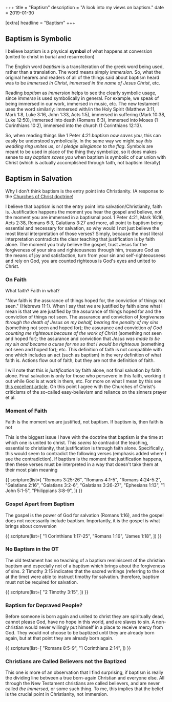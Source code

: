 +++
title = "Baptism"
description = "A look into my views on baptism."
date = 2019-01-30

[extra]
headline = "Baptism"
+++

<section>

## Baptism is Symbolic

I believe baptism is a physical **symbol** of what happens at conversion (united to christ in burial and resurrection)

The English word _baptism_ is a transliteration of the greek word being used, rather than a translation. The word means simply _immersion_. So, what the original hearers and readers of all of the things said about baptism heard was to be _immersed in Christ_, _immersed in the name of Jesus Christ_, etc.

Reading _baptism_ as _immersion_ helps to see the clearly symbolic usage, since _immerse_ is used symbolically in general. For example, we speak of being immersed in our work, immersed in music, etc. The new testament uses the word similarly: immersed with/in the Holy Spirit (Matthew 3:11, Mark 1:8, Luke 3:16, John 1:33, Acts 1:5), immersed in suffering (Mark 10:38, Luke 12:50), immersed into death (Romans 6:3), immersed into Moses (1 Corinthians 10:2), immersed into the church (1 Corinthians 12:13).


So, when reading things like 1 Peter 4:21 _baptism now saves you_, this can easily be understood symbolically. In the same way we might say _this wedding ring unites us_, or _I pledge allegiance to the flag_. Symbols are meant to be used in place of the thing they symbolize, so it does makes sense to say _baptism saves you_ when baptism is symbolic of our union with Christ (which is actually accomplished through faith, not baptism literally)

</section>

<section>

## Baptism in Salvation


Why I don't think baptism is the entry point into Christianity. (A response to the [Churches of Christ doctrine](https://en.wikipedia.org/wiki/Churches_of_Christ#Baptism))

I believe that baptism is not the entry point into salvation/Christianity, faith is. Justification happens the moment you hear the gospel and believe, not the moment you are immersed in a baptismal pool. 1 Peter 4:21, Mark 16:16, Acts 2:38, Romans 6:3, Galatians 3:27 and more, all point to baptism being essential and necessary for salvation, so why would I not just believe the most literal interpretation of those verses? Simply, because the most literal interpretation contradicts the clear teaching that justification is by faith alone. The moment you truly believe the gospel, trust Jesus for the forgiveness of your sins and righteousness through him, treasure God as the means of joy and satisfaction, turn from your sin and self-righteousness and rely on God, you are counted righteous is God's eyes and united to Christ.

</section>

<aside id="on-faith">

### On Faith

What faith? Faith in what?

"Now faith is the assurance of things hoped for, the conviction of things not seen." (Hebrews 11:1). When I say that we are justified by faith alone what I mean is that we are justified by the assurance of things hoped for and the conviction of things not seen. The assurance and conviction of _forgiveness through the death of Jesus on my behalf, bearing the penalty of my sins_ (something not seen and hoped for); the assurance and conviction _of God counting me righteous because of the work of Christ_ (something not seen and hoped for); the assurance and conviction that _Jesus was made to be my sin and became a curse for me so that I would be righteous_ (something not seen and hoped for); etc. This definition of faith is not compatible with one which includes an act (such as baptism) in the very definition of what faith is. Actions flow out of faith, but they are not the definition of faith.

I will note that this is _justification_ by faith alone, not final salvation by faith alone. Final salvation is only for those who persevere in this faith, working it out while God is at work in them, etc. For more on what I mean by this see <a href="https://www.desiringgod.org/articles/does-god-really-save-us-by-faith-alone">this excellent article</a>. On this point I agree with the Churches of Christ's criticisms of the so-called easy-believism and reliance on the sinners prayer et al.

</aside>

<section>

### Moment of Faith

Faith is the moment we are justified, not baptism. If baptism is, then faith is not

This is the biggest issue I have with the doctrine that baptism is the time at which one is united to christ. This _seems to_ contradict the teaching, essential to christianity, that justification is through faith alone. Specifically, this would seem to contradict the following verses (emphasis added where I see the contradiction). If baptism is the moment that justification happens, then these verses must be interpreted in a way that doesn't take them at their most plain meaning

{{ scripture(list=[
  "Romans 3:25-26",
  "Romans 4:1-5",
  "Romans 4:24-5:2",
  "Galatians 2:16",
  "Galatians 3:2-6",
  "Galatians 3:26-27",
  "Ephesians 1:13",
  "1 John 5:1-5",
  "Philippians 3:8-9",
  ]) }}


</section>

<section>

### Gospel Apart from Baptism

The gospel is the power of God for salvation (Romans 1:16), and the gospel does not necessarily include baptism. Importantly, it is the gospel is what brings about conversion

{{ scripture(list=[
  "1 Corinthians 1:17-25",
  "Romans 1:16",
  "James 1:18",
  ]) }}
  
</section>

<section>

### No Baptism in the OT

The old testament has no teaching of a baptism reminiscent of the christian baptism and especially not of a baptism which brings about the forgiveness of sins. 2 Timothy 3:15 indicates that the sacred writings (referring to the ot at the time) were able to instruct timothy for salvation. therefore, baptism must not be required for salvation.

{{ scripture(list=[
  "2 Timothy 3:15",
  ]) }}
  
</section>

<section>

### Baptism for Depraved People?

Before someone is born again and united to christ they are spiritually dead, cannot please God, have no hope in this world, and are slaves to sin. A non-christian would never willingly put himself in a place to receive mercy from God. They would not choose to be baptized until they are already born again, but at that point they are already born again.

{{ scripture(list=[
  "Romans 8:5-9",
  "1 Corinthians 2:14",
  ]) }}
  
</section>

<section>

### Christians are Called Believers not the Baptized

This one is more of an observation that I find surprising, if baptism is really the dividing line between a true born-again Christian and everyone else. All through the New Testament christians are called believers, and are never called _the immersed_, or some such thing. To me, this implies that the belief is the crucial point in Christianity, not immersion.

</section>
